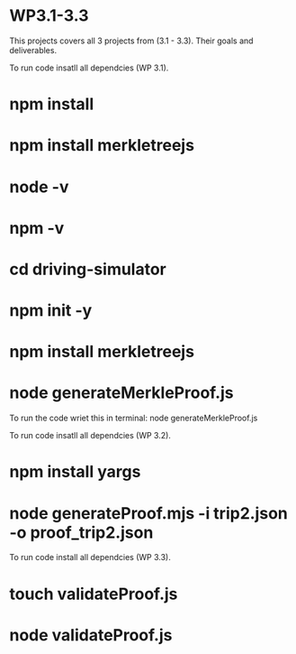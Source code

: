# WP3.1-3.3
This projects covers all 3 projects from (3.1 - 3.3). Their goals and deliverables. 

To run code insatll all dependcies (WP 3.1).
# npm install
# npm install merkletreejs
# node -v
# npm -v
# cd driving-simulator
# npm init -y                     
# npm install merkletreejs
# node generateMerkleProof.js

To run the code wriet this in terminal: node generateMerkleProof.js


To run code insatll all dependcies (WP 3.2).
# npm install yargs
# node generateProof.mjs -i trip2.json -o proof_trip2.json


To run code install all dependcies (WP 3.3).

# touch validateProof.js
# node validateProof.js


